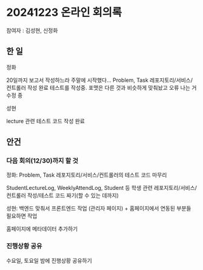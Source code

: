 # 20241223 온라인 회의록

참여자 : 김성현, 신정화

## 한 일

정화

20일까지 보고서 작성하느라 주말에 시작했다...
Problem, Task 레포지토리/서비스/컨트롤러 작성 완료
테스트를 작성중. 포맷은 다른 것과 비슷하게 맞춰놨고 오류 나는 거 수정 중

성현

lecture 관련 테스트 코드 작성 완료

## 안건

### 다음 회의(12/30)까지 할 것

정화:
Problem, Task 레포지토리/서비스/컨트롤러의 테스트 코드 마무리

StudentLectureLog, WeeklyAttendLog, Student 등 학생 관련 레포지토리/서비스/컨트롤러 작성/테스트 코드 짜기(할 수 있는 데까지)

성현:
백엔드 맞춰서 프론트엔드 작업 (관리자 페이지) + 홈페이지에서 연동된 부분들 필요하면 작업

홈페이지에 메타데이터 추가하기

### 진행상황 공유

수요일, 토요일 밤에 진행상황 공유하기